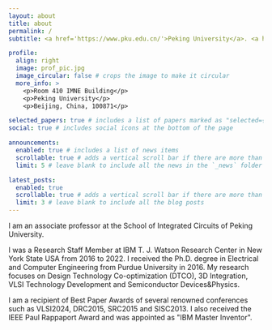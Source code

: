 ```yaml
---
layout: about
title: about
permalink: /
subtitle: <a href='https://www.pku.edu.cn/'>Peking University</a>. <a href='https://ic.pku.edu.cn/index.htm'>School of Integrated Circuits</a>. .hengwu at pku.edu.cn. The Power of Nature is Unbelievable. Etc.

profile:
  align: right
  image: prof_pic.jpg
  image_circular: false # crops the image to make it circular
  more_info: >
    <p>Room 410 IMNE Building</p>
    <p>Peking University</p>
    <p>Beijing, China, 100871</p>

selected_papers: true # includes a list of papers marked as "selected={true}"
social: true # includes social icons at the bottom of the page

announcements:
  enabled: true # includes a list of news items
  scrollable: true # adds a vertical scroll bar if there are more than 3 news items
  limit: 5 # leave blank to include all the news in the `_news` folder

latest_posts:
  enabled: true
  scrollable: true # adds a vertical scroll bar if there are more than 3 new posts items
  limit: 3 # leave blank to include all the blog posts
---
```


I am an associate professor at the School of Integrated Circuits of Peking University. 

I was a Research Staff Member at IBM T. J. Watson Research Center in New York State USA from 2016 to 2022. I received the Ph.D. degree in Electrical and Computer Engineering from Purdue University in 2016. My research focuses on Design Technology Co-optimization (DTCO), 3D Integration, VLSI Technology Development and Semiconductor Devices&Physics. 

I am a recipient of Best Paper Awards of several renowned conferences such as VLSI2024, DRC2015, SRC2015 and SISC2013. I also received the IEEE Paul Rappaport Award and was appointed as "IBM Master Inventor".

